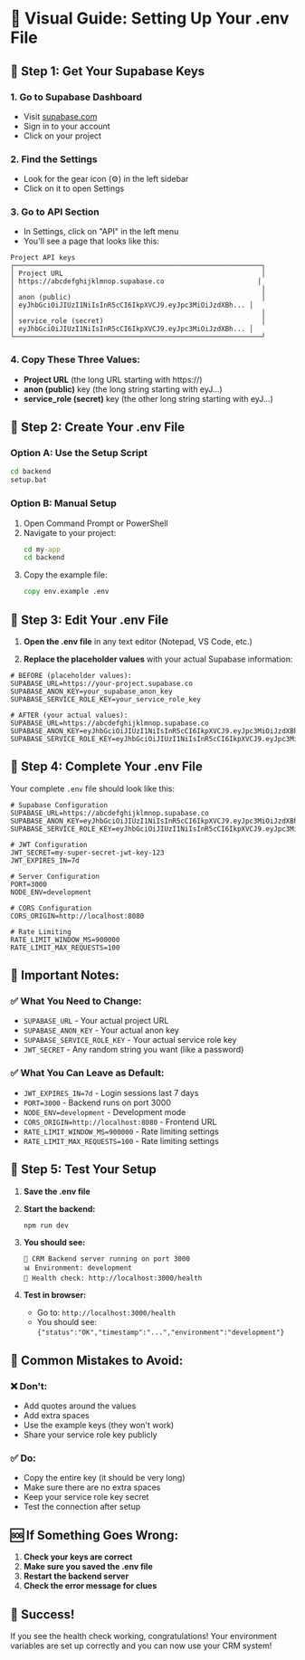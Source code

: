 # 📸 Visual Guide: Setting Up Your .env File

## 🎯 Step 1: Get Your Supabase Keys

### 1. Go to Supabase Dashboard
- Visit [supabase.com](https://supabase.com)
- Sign in to your account
- Click on your project

### 2. Find the Settings
- Look for the gear icon (⚙️) in the left sidebar
- Click on it to open Settings

### 3. Go to API Section
- In Settings, click on "API" in the left menu
- You'll see a page that looks like this:

```
Project API keys
┌─────────────────────────────────────────────────────────────┐
│ Project URL                                                 │
│ https://abcdefghijklmnop.supabase.co                       │
│                                                             │
│ anon (public)                                               │
│ eyJhbGciOiJIUzI1NiIsInR5cCI6IkpXVCJ9.eyJpc3MiOiJzdXBh... │
│                                                             │
│ service_role (secret)                                       │
│ eyJhbGciOiJIUzI1NiIsInR5cCI6IkpXVCJ9.eyJpc3MiOiJzdXBh... │
└─────────────────────────────────────────────────────────────┘
```

### 4. Copy These Three Values:
- **Project URL** (the long URL starting with https://)
- **anon (public)** key (the long string starting with eyJ...)
- **service_role (secret)** key (the other long string starting with eyJ...)

## 🎯 Step 2: Create Your .env File

### Option A: Use the Setup Script
```cmd
cd backend
setup.bat
```

### Option B: Manual Setup
1. Open Command Prompt or PowerShell
2. Navigate to your project:
   ```cmd
   cd my-app
   cd backend
   ```
3. Copy the example file:
   ```cmd
   copy env.example .env
   ```

## 🎯 Step 3: Edit Your .env File

1. **Open the .env file** in any text editor (Notepad, VS Code, etc.)

2. **Replace the placeholder values** with your actual Supabase information:

```env
# BEFORE (placeholder values):
SUPABASE_URL=https://your-project.supabase.co
SUPABASE_ANON_KEY=your_supabase_anon_key
SUPABASE_SERVICE_ROLE_KEY=your_service_role_key

# AFTER (your actual values):
SUPABASE_URL=https://abcdefghijklmnop.supabase.co
SUPABASE_ANON_KEY=eyJhbGciOiJIUzI1NiIsInR5cCI6IkpXVCJ9.eyJpc3MiOiJzdXBhYmFzZSIsInJlZiI6ImFiY2RlZmdoaWprbG1ub3AiLCJyb2xlIjoiYW5vbiIsImlhdCI6MTYzNjU0NzIwMCwiZXhwIjoxOTUyMTIzMjAwfQ.example
SUPABASE_SERVICE_ROLE_KEY=eyJhbGciOiJIUzI1NiIsInR5cCI6IkpXVCJ9.eyJpc3MiOiJzdXBhYmFzZSIsInJlZiI6ImFiY2RlZmdoaWprbG1ub3AiLCJyb2xlIjoic2VydmljZV9yb2xlIiwiaWF0IjoxNjM2NTQ3MjAwLCJleHAiOjE5NTIxMjMyMDB9.example
```

## 🎯 Step 4: Complete Your .env File

Your complete `.env` file should look like this:

```env
# Supabase Configuration
SUPABASE_URL=https://abcdefghijklmnop.supabase.co
SUPABASE_ANON_KEY=eyJhbGciOiJIUzI1NiIsInR5cCI6IkpXVCJ9.eyJpc3MiOiJzdXBhYmFzZSIsInJlZiI6ImFiY2RlZmdoaWprbG1ub3AiLCJyb2xlIjoiYW5vbiIsImlhdCI6MTYzNjU0NzIwMCwiZXhwIjoxOTUyMTIzMjAwfQ.example
SUPABASE_SERVICE_ROLE_KEY=eyJhbGciOiJIUzI1NiIsInR5cCI6IkpXVCJ9.eyJpc3MiOiJzdXBhYmFzZSIsInJlZiI6ImFiY2RlZmdoaWprbG1ub3AiLCJyb2xlIjoic2VydmljZV9yb2xlIiwiaWF0IjoxNjM2NTQ3MjAwLCJleHAiOjE5NTIxMjMyMDB9.example

# JWT Configuration
JWT_SECRET=my-super-secret-jwt-key-123
JWT_EXPIRES_IN=7d

# Server Configuration
PORT=3000
NODE_ENV=development

# CORS Configuration
CORS_ORIGIN=http://localhost:8080

# Rate Limiting
RATE_LIMIT_WINDOW_MS=900000
RATE_LIMIT_MAX_REQUESTS=100
```

## 🔑 Important Notes:

### ✅ What You Need to Change:
- `SUPABASE_URL` - Your actual project URL
- `SUPABASE_ANON_KEY` - Your actual anon key
- `SUPABASE_SERVICE_ROLE_KEY` - Your actual service role key
- `JWT_SECRET` - Any random string you want (like a password)

### ✅ What You Can Leave as Default:
- `JWT_EXPIRES_IN=7d` - Login sessions last 7 days
- `PORT=3000` - Backend runs on port 3000
- `NODE_ENV=development` - Development mode
- `CORS_ORIGIN=http://localhost:8080` - Frontend URL
- `RATE_LIMIT_WINDOW_MS=900000` - Rate limiting settings
- `RATE_LIMIT_MAX_REQUESTS=100` - Rate limiting settings

## 🎯 Step 5: Test Your Setup

1. **Save the .env file**

2. **Start the backend:**
   ```cmd
   npm run dev
   ```

3. **You should see:**
   ```
   🚀 CRM Backend server running on port 3000
   📊 Environment: development
   🔗 Health check: http://localhost:3000/health
   ```

4. **Test in browser:**
   - Go to: `http://localhost:3000/health`
   - You should see: `{"status":"OK","timestamp":"...","environment":"development"}`

## 🚨 Common Mistakes to Avoid:

### ❌ Don't:
- Add quotes around the values
- Add extra spaces
- Use the example keys (they won't work)
- Share your service role key publicly

### ✅ Do:
- Copy the entire key (it should be very long)
- Make sure there are no extra spaces
- Keep your service role key secret
- Test the connection after setup

## 🆘 If Something Goes Wrong:

1. **Check your keys are correct**
2. **Make sure you saved the .env file**
3. **Restart the backend server**
4. **Check the error message for clues**

## 🎉 Success!

If you see the health check working, congratulations! Your environment variables are set up correctly and you can now use your CRM system! 